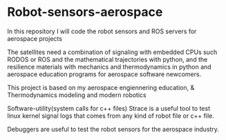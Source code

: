 # Robot-sensors-aerospace
In this repository I will code the robot sensors and ROS servers for aerospace projects

The satellites need a combination of signaling with embedded CPUs such RODOS or ROS and the mathematical trajectories with python, and the resilience materials with mechanics and thermodynamics in python and aerospace education programs for aerospace software newcomers.

This project is based on my aerospace engiennering education, & Thermodynamics modeling and modern robotics

Software-utility(system calls for c++ files)
Strace is a useful tool to test linux kernel signal logs that comes
from any kind of robot file or c++ file.

Debuggers are useful to test the robot sensors for the aerospace industry.
